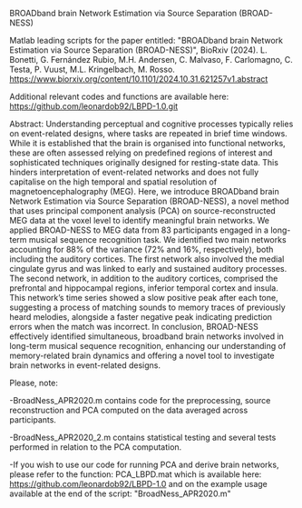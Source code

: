 BROADband brain Network Estimation via Source Separation (BROAD-NESS)

Matlab leading scripts for the paper entitled: "BROADband brain Network Estimation via Source Separation (BROAD-NESS)", BioRxiv (2024). L. Bonetti, G. Fernández Rubio, M.H. Andersen, C. Malvaso, F. Carlomagno, C. Testa, P. Vuust, M.L. Kringelbach, M. Rosso.
https://www.biorxiv.org/content/10.1101/2024.10.31.621257v1.abstract

Additional relevant codes and functions are available here: https://github.com/leonardob92/LBPD-1.0.git

Abstract: Understanding perceptual and cognitive processes typically relies on event-related designs, where tasks are repeated in brief time windows. While it is established that the brain is organised into functional networks, these are often assessed relying on predefined regions of interest and sophisticated techniques originally designed for resting-state data. This hinders interpretation of event-related networks and does not fully capitalise on the high temporal and spatial resolution of magnetoencephalography (MEG). Here, we introduce BROADband brain Network Estimation via Source Separation (BROAD-NESS), a novel method that uses principal component analysis (PCA) on source-reconstructed MEG data at the voxel level to identify meaningful brain networks. We applied BROAD-NESS to MEG data from 83 participants engaged in a long-term musical sequence recognition task. We identified two main networks accounting for 88% of the variance (72% and 16%, respectively), both including the auditory cortices. The first network also involved the medial cingulate gyrus and was linked to early and sustained auditory processes. The second network, in addition to the auditory cortices, comprised the prefrontal and hippocampal regions, inferior temporal cortex and insula. This network’s time series showed a slow positive peak after each tone, suggesting a process of matching sounds to memory traces of previously heard melodies, alongside a faster negative peak indicating prediction errors when the match was incorrect. In conclusion, BROAD-NESS effectively identified simultaneous, broadband brain networks involved in long-term musical sequence recognition, enhancing our understanding of memory-related brain dynamics and offering a novel tool to investigate brain networks in event-related designs.


Please, note:

-BroadNess_APR2020.m contains code for the preprocessing, source reconstruction and PCA computed on the data averaged across participants.

-BroadNess_APR2020_2.m contains statistical testing and several tests performed in relation to the PCA computation.

-If you wish to use our code for running PCA and derive brain networks, please refer to the function: PCA_LBPD.mat which is available here: https://github.com/leonardob92/LBPD-1.0 and on the example usage available at the end of the script: "BroadNess_APR2020.m"
